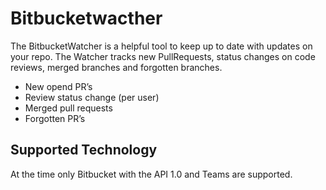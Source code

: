 # Bitbucketwacther 

The BitbucketWatcher is a helpful tool to keep up to date with updates on your repo. 
The Watcher tracks new PullRequests, status changes on code reviews, merged branches and forgotten branches. 

- New opend PR’s
- Review status change (per user) 
- Merged pull requests 
- Forgotten PR’s 

## Supported Technology

At the time only Bitbucket with the API 1.0 and Teams are supported. 
